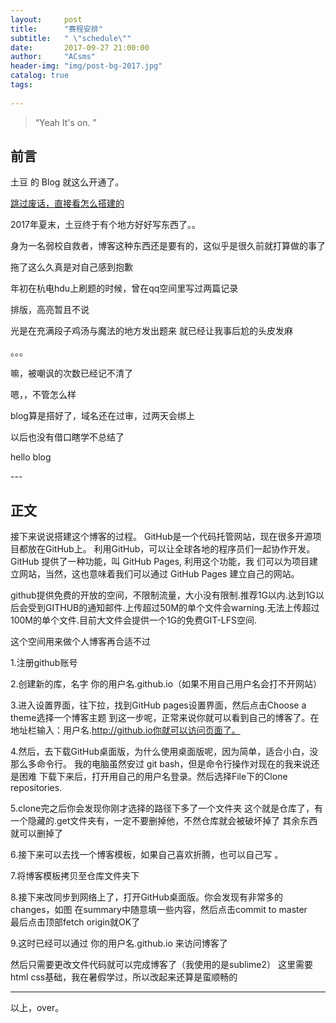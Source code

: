 ```yaml
---
layout:     post
title:      "赛程安排"
subtitle:   " \"schedule\""
date:       2017-09-27 21:00:00
author:     "ACsms"
header-img: "img/post-bg-2017.jpg"
catalog: true
tags:
    
---
```


> “Yeah It's on. ”


## 前言

土豆 的 Blog 就这么开通了。

[跳过废话，直接看怎么搭建的 ](#build) 


2017年夏末，土豆终于有个地方好好写东西了。。

身为一名弱校自救者，博客这种东西还是要有的，这似乎是很久前就打算做的事了

拖了这么久真是对自己感到抱歉

年初在杭电hdu上刷题的时候，曾在qq空间里写过两篇记录

排版，高亮暂且不说

光是在充满段子鸡汤与魔法的地方发出题来  就已经让我事后尬的头皮发麻

。。。

嘛，被嘲讽的次数已经记不清了

嗯，，不管怎么样

blog算是搭好了，域名还在过审，过两天会绑上

以后也没有借口瞎学不总结了

hello blog

<p id = "build"></p>
---

## 正文

接下来说说搭建这个博客的过程。
GitHub是一个代码托管网站，现在很多开源项目都放在GitHub上。 利用GitHub，可以让全球各地的程序员们一起协作开发。GitHub 提供了一种功能，叫 GitHub Pages, 利用这个功能，我 们可以为项目建立网站，当然，这也意味着我们可以通过 GitHub Pages 建立自己的网站。

github提供免费的开放的空间，不限制流量，大小没有限制.推荐1G以内.达到1G以后会受到GITHUB的通知邮件.上传超过50M的单个文件会warning.无法上传超过100M的单个文件.目前大文件会提供一个1G的免费GIT-LFS空间.

这个空间用来做个人博客再合适不过

1.注册github账号

2.创建新的库，名字  你的用户名.github.io（如果不用自己用户名会打不开网站）

3.进入设置界面，往下拉，找到GitHub pages设置界面，然后点击Choose a theme选择一个博客主题
  到这一步呢，正常来说你就可以看到自己的博客了。在地址栏输入：用户名.http://github.io你就可以访问页面了。

4.然后，去下载GitHub桌面版，为什么使用桌面版呢，因为简单，适合小白，没那么多命令行。
  我的电脑虽然安过 git bash，但是命令行操作对现在的我来说还是困难
         下载下来后，打开用自己的用户名登录。然后选择File下的Clone repositories. 

5.clone完之后你会发现你刚才选择的路径下多了一个文件夹
  这个就是仓库了，有一个隐藏的.get文件夹有，一定不要删掉他，不然仓库就会被破坏掉了
  其余东西就可以删掉了

6.接下来可以去找一个博客模板，如果自己喜欢折腾，也可以自己写  。

7.将博客模板拷贝至仓库文件夹下

8.接下来改同步到网络上了，打开GitHub桌面版。你会发现有非常多的changes，如图
  在summary中随意填一些内容，然后点击commit to master    
  最后点击顶部fetch origin就OK了

9.这时已经可以通过  你的用户名.github.io 来访问博客了

  然后只需要更改文件代码就可以完成博客了（我使用的是sublime2）
  这里需要html css基础，我在暑假学过，所以改起来还算是蛮顺畅的

----

  以上，over。

<!-- UY BEGIN -->
<div id="uyan_frame"></div>
<script type="text/javascript" src="http://v2.uyan.cc/code/uyan.js?uid=2147089"></script>
<!-- UY END -->



